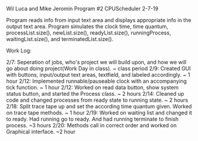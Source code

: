 Wil Luca and Mike Jeromin
Program #2
CPUScheduler
2-7-19

Program reads info from input text area and displays appropriate info in the output text area.  Program simulates the clock time,
time quantum, processList.size(), newList.size(), readyList.size(), runningProcess, waitingList.size(), and terminatedList.size().


Work Log:

2/7: Seperation of jobs, who's project we will build upon, and how we will go about doing project(Work Day in class). ~ class period
2/9: Created GUI with buttons, input/output text areas, textfield, and labeled accordingly. ~ 1 hour
2/12: Implemented runnable/pauseable clock with an accompanying tick function. ~ 1 hour
2/12: Worked on read data button, show system status button, and started the Process class. ~ 2 hours
2/14: Cleaned up code and changed processes from ready state to running state. ~ 2 hours
2/18: Split trace tape up and set the according time quantum given. Worked on trace tape methods. ~ 1 hour
2/19: Worked on waiting list and changed it to ready. Had running go to ready. And had running terminate to finish process. ~3 hours
2/20: Methods call in correct order and worked on Graphical interface. ~2 hour
